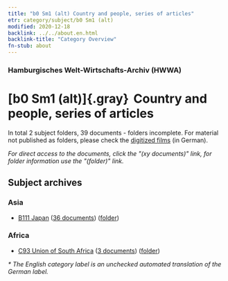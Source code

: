```yaml
---
title: "b0 Sm1 (alt) Country and people, series of articles"
etr: category/subject/b0 Sm1 (alt)
modified: 2020-12-18
backlink: ../../about.en.html
backlink-title: "Category Overview"
fn-stub: about
---
```


### Hamburgisches Welt-Wirtschafts-Archiv (HWWA)
# [b0 Sm1 (alt)]{.gray}&#8201; Country and people, series of articles&#160; 





In total 2 subject folders, 39 documents - folders incomplete.
For material not published as folders, please check the [digitized films](/film/h1_sh) (in German).

_For direct access to the documents, click the "(xy documents)" link, for folder information use the "(folder)" link._

## Subject archives



### Asia

- [B111 Japan](../../../geo/about.en.html#B111) (<a href="https://dfg-viewer.de/show/?tx_dlf[id]=https://pm20.zbw.eu/mets/sh/1412xx/141272/1441xx/144198/public.mets.en.xml" target="_blank">36 documents</a>) ([folder](http://purl.org/pressemappe20/folder/sh/141272,144198))

### Africa

- [C93 Union of South Africa](../../../geo/about.en.html#C93) (<a href="https://dfg-viewer.de/show/?tx_dlf[id]=https://pm20.zbw.eu/mets/sh/1414xx/141454/1441xx/144198/public.mets.en.xml" target="_blank">3 documents</a>) ([folder](http://purl.org/pressemappe20/folder/sh/141454,144198))


_* The English category label is an unchecked automated translation of the German label._

